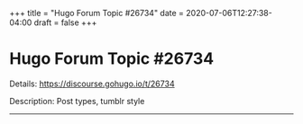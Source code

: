 +++
title = "Hugo Forum Topic #26734"
date = 2020-07-06T12:27:38-04:00
draft = false
+++
# Hugo Forum Topic #26734

Details: <https://discourse.gohugo.io/t/26734>

Description: Post types, tumblr style

---
